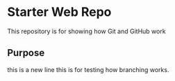 # Starter Web Repo

This repository is for showing how Git and GitHub work

## Purpose

this is a new line
this is for testing how branching works.

